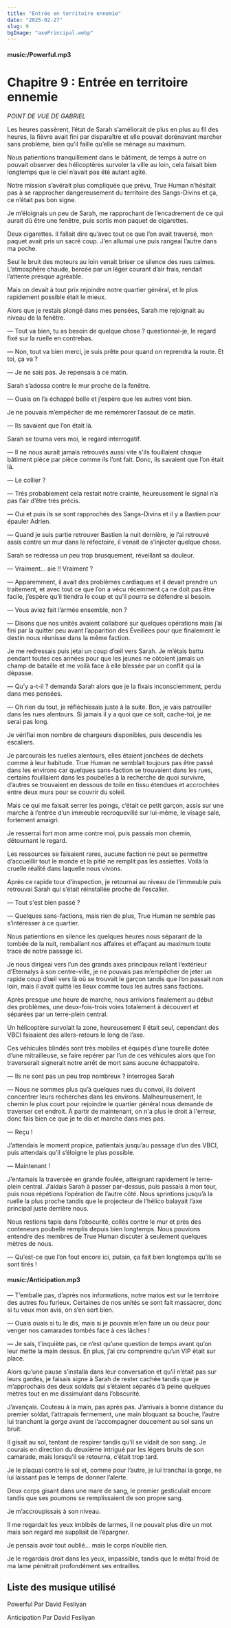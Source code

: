 ```yaml
---
title: "Entrée en territoire ennemie"
date: "2025-02-27"
slug: 9
bgImage: "axePrincipal.webp"
---
```


#### music:/Powerful.mp3

# Chapitre 9 : Entrée en territoire ennemie

*POINT DE VUE DE GABRIEL*

Les heures passèrent, l’état de Sarah s’améliorait de plus en plus au fil des heures, la fièvre avait fini par disparaître et elle pouvait dorénavant marcher sans problème, bien qu’il faille qu’elle se ménage au maximum.

Nous patientions tranquillement dans le bâtiment, de temps à autre on pouvait observer des hélicoptères survoler la ville au loin, cela faisait bien longtemps que le ciel n’avait pas été autant agité.

Notre mission s’avérait plus compliquée que prévu, True Human n’hésitait pas à se rapprocher dangereusement du territoire des Sangs-Divins et ça, ce n’était pas bon signe.

Je m’éloignais un peu de Sarah, me rapprochant de l’encadrement de ce qui aurait dû être une fenêtre, puis sortis mon paquet de cigarettes.

Deux cigarettes. Il fallait dire qu’avec tout ce que l’on avait traversé, mon paquet avait pris un sacré coup. J’en allumai une puis rangeai l’autre dans ma poche.

Seul le bruit des moteurs au loin venait briser ce silence des rues calmes. L’atmosphère chaude, bercée par un léger courant d’air frais, rendait l’attente presque agréable.

Mais on devait à tout prix rejoindre notre quartier général, et le plus rapidement possible était le mieux.

Alors que je restais plongé dans mes pensées, Sarah me rejoignait au niveau de la fenêtre.

— Tout va bien, tu as besoin de quelque chose ? questionnai-je, le regard fixé sur la ruelle en contrebas.

— Non, tout va bien merci, je suis prête pour quand on reprendra la route. Et toi, ça va ?

— Je ne sais pas. Je repensais à ce matin.

Sarah s’adossa contre le mur proche de la fenêtre.

— Ouais on l’a échappé belle et j’espère que les autres vont bien.

Je ne pouvais m’empêcher de me remémorer l’assaut de ce matin.

— Ils savaient que l’on était là.

Sarah se tourna vers moi, le regard interrogatif.

— Il ne nous aurait jamais retrouvés aussi vite s'ils fouillaient chaque bâtiment pièce par pièce comme ils l’ont fait. Donc, ils savaient que l’on était là.

— Le collier ?

— Très probablement cela restait notre crainte, heureusement le signal n’a pas l’air d’être très précis.

— Oui et puis ils se sont rapprochés des Sangs-Divins et il y a Bastien pour épauler Adrien.

— Quand je suis partie retrouver Bastien la nuit dernière, je l’ai retrouvé assis contre un mur dans le réfectoire, il venait de s’injecter quelque chose.

Sarah se redressa un peu trop brusquement, réveillant sa douleur.

— Vraiment… aie !! Vraiment ?

— Apparemment, il avait des problèmes cardiaques et il devait prendre un traitement, et avec tout ce que l’on a vécu récemment ça ne doit pas être facile, j’espère qu’il tiendra le coup et qu’il pourra se défendre si besoin.

— Vous aviez fait l’armée ensemble, non ?

— Disons que nos unités avaient collaboré sur quelques opérations mais j’ai fini par la quitter peu avant l’apparition des Éveillées pour que finalement le destin nous réunisse dans la même faction.

Je me redressais puis jetai un coup d’œil vers Sarah. Je m’étais battu pendant toutes ces années pour que les jeunes ne côtoient jamais un champ de bataille et me voilà face à elle blessée par un conflit qui la dépasse.

— Qu’y a-t-il ? demanda Sarah alors que je la fixais inconsciemment, perdu dans mes pensées.

— Oh rien du tout, je réfléchissais juste à la suite. Bon, je vais patrouiller dans les rues alentours. Si jamais il y a quoi que ce soit, cache-toi, je ne serai pas long.

Je vérifiai mon nombre de chargeurs disponibles, puis descendis les escaliers.

Je parcourais les ruelles alentours, elles étaient jonchées de déchets comme à leur habitude. True Human ne semblait toujours pas être passé dans les environs car quelques sans-faction se trouvaient dans les rues, certains fouillaient dans les poubelles à la recherche de quoi survivre, d’autres se trouvaient en dessous de toile en tissu étendues et accrochées entre deux murs pour se couvrir du soleil.

Mais ce qui me faisait serrer les poings, c’était ce petit garçon, assis sur une marche à l’entrée d’un immeuble recroquevillé sur lui-même, le visage sale, fortement amaigri.

Je resserrai fort mon arme contre moi, puis passais mon chemin, détournant le regard. 

Les ressources se faisaient rares, aucune faction ne peut se permettre d’accueillir tout le monde et la pitié ne remplit pas les assiettes. Voilà la cruelle réalité dans laquelle nous vivons.

Après ce rapide tour d’inspection, je retournai au niveau de l’immeuble puis retrouvai Sarah qui s’était réinstallée proche de l’escalier.

— Tout s'est bien passé ?

— Quelques sans-factions, mais rien de plus, True Human ne semble pas s’intéresser à ce quartier.

Nous patientions en silence les quelques heures nous séparant de la tombée de la nuit, remballant nos affaires et effaçant au maximum toute trace de notre passage ici.

Je nous dirigeai vers l’un des grands axes principaux reliant l’extérieur d’Eternalys à son centre-ville, je ne pouvais pas m’empêcher de jeter un rapide coup d’œil vers là où se trouvait le garçon tandis que l’on passait non loin, mais il avait quitté les lieux comme tous les autres sans factions.

Après presque une heure de marche, nous arrivions finalement au début des problèmes, une deux-fois-trois voies totalement à découvert et séparées par un terre-plein central.

Un hélicoptère survolait la zone, heureusement il était seul, cependant des VBCI faisaient des allers-retours le long de l’axe.

Ces véhicules blindés sont très mobiles et équipés d’une tourelle dotée d’une mitrailleuse, se faire repérer par l’un de ces véhicules alors que l’on traverserait signerait notre arrêt de mort sans aucune échappatoire.

— Ils ne sont pas un peu trop nombreux ? interrogea Sarah

— Nous ne sommes plus qu’à quelques rues du convoi, ils doivent concentrer leurs recherches dans les environs. Malheureusement, le chemin le plus court pour rejoindre le quartier général nous demande de traverser cet endroit. À partir de maintenant, on n'a plus le droit à l'erreur, donc fais bien ce que je te dis et marche dans mes pas.

— Reçu !

J’attendais le moment propice, patientais jusqu’au passage d’un des VBCI, puis attendais qu’il s’éloigne le plus possible.

— Maintenant !

J’entamais la traversée en grande foulée, atteignant rapidement le terre-plein central. J’aidais Sarah à passer par-dessus, puis passais à mon tour, puis nous répétions l’opération de l’autre côté. Nous sprintions jusqu’à la ruelle la plus proche tandis que le projecteur de l’hélico balayait l’axe principal juste derrière nous.

Nous restions tapis dans l’obscurité, collés contre le mur et près des conteneurs poubelle remplis depuis bien longtemps. Nous pouvions entendre des membres de True Human discuter à seulement quelques mètres de nous.

— Qu’est-ce que l’on fout encore ici, putain, ça fait bien longtemps qu’ils se sont tirés !

#### music:/Anticipation.mp3

— T’emballe pas, d’après nos informations, notre matos est sur le territoire des autres fou furieux. Certaines de nos unités se sont fait massacrer, donc si tu veux mon avis, on s’en sort bien.

— Ouais ouais si tu le dis, mais si je pouvais m’en faire un ou deux pour venger nos camarades tombés face à ces lâches !

— Je sais, t’inquiète pas, ce n’est qu’une question de temps avant qu’on leur mette la main dessus. En plus, j’ai cru comprendre qu’un VIP était sur place.

Alors qu’une pause s’installa dans leur conversation et qu’il n’était pas sur leurs gardes, je faisais signe à Sarah de rester cachée tandis que je m’approchais des deux soldats qui s’étaient séparés d’à peine quelques mètres tout en me dissimulant dans l’obscurité.

J’avançais. Couteau à la main, pas après pas. J’arrivais à bonne distance du premier soldat, l’attrapais fermement, une main bloquant sa bouche, l’autre lui tranchant la gorge avant de l’accompagner doucement au sol sans un bruit.

 Il gisait au sol, tentant de respirer tandis qu’il se vidait de son sang. Je courais en direction du deuxième intrigué par les légers bruits de son camarade, mais lorsqu’il se retourna, c’était trop tard.

Je le plaquai contre le sol et, comme pour l’autre, je lui tranchai la gorge, ne lui laissant pas le temps de donner l’alerte.

Deux corps gisant dans une mare de sang, le premier gesticulait encore tandis que ses poumons se remplissaient de son propre sang.

Je m’accroupissais à son niveau. 

Il me regardait les yeux imbibés de larmes, il ne pouvait plus dire un mot mais son regard me suppliait de l’épargner.

Je pensais avoir tout oublié… mais le corps n’oublie rien.

Je le regardais droit dans les yeux, impassible, tandis que le métal froid de ma lame pénétrait profondément ses entrailles.

## Liste des musique utilisé

Powerful Par David Fesliyan

Anticipation Par David Fesliyan
